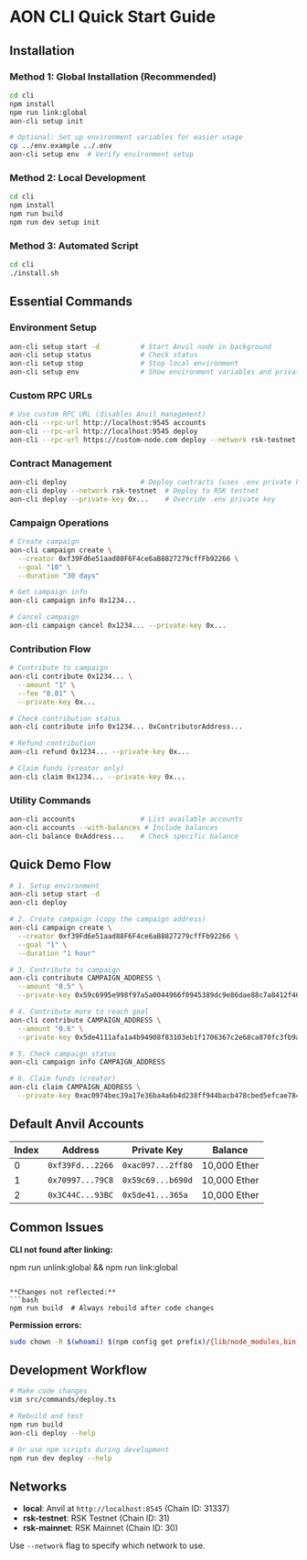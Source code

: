 # AON CLI Quick Start Guide

## Installation

### Method 1: Global Installation (Recommended)
```bash
cd cli
npm install
npm run link:global
aon-cli setup init

# Optional: Set up environment variables for easier usage
cp ../env.example ../.env
aon-cli setup env  # Verify environment setup
```

### Method 2: Local Development
```bash
cd cli  
npm install
npm run build
npm run dev setup init
```

### Method 3: Automated Script
```bash
cd cli
./install.sh
```

## Essential Commands

### Environment Setup
```bash
aon-cli setup start -d          # Start Anvil node in background
aon-cli setup status            # Check status
aon-cli setup stop              # Stop local environment
aon-cli setup env               # Show environment variables and private keys
```

### Custom RPC URLs
```bash
# Use custom RPC URL (disables Anvil management)
aon-cli --rpc-url http://localhost:9545 accounts
aon-cli --rpc-url http://localhost:9545 deploy
aon-cli --rpc-url https://custom-node.com deploy --network rsk-testnet
```

### Contract Management
```bash
aon-cli deploy                  # Deploy contracts (uses .env private key)
aon-cli deploy --network rsk-testnet  # Deploy to RSK testnet
aon-cli deploy --private-key 0x...    # Override .env private key
```

### Campaign Operations
```bash
# Create campaign
aon-cli campaign create \
  --creator 0xf39Fd6e51aad88F6F4ce6aB8827279cffFb92266 \
  --goal "10" \
  --duration "30 days"

# Get campaign info
aon-cli campaign info 0x1234...

# Cancel campaign
aon-cli campaign cancel 0x1234... --private-key 0x...
```

### Contribution Flow
```bash
# Contribute to campaign
aon-cli contribute 0x1234... \
  --amount "1" \
  --fee "0.01" \
  --private-key 0x...

# Check contribution status
aon-cli contribute info 0x1234... 0xContributorAddress...

# Refund contribution
aon-cli refund 0x1234... --private-key 0x...

# Claim funds (creator only)
aon-cli claim 0x1234... --private-key 0x...
```

### Utility Commands
```bash
aon-cli accounts                # List available accounts
aon-cli accounts --with-balances # Include balances
aon-cli balance 0xAddress...    # Check specific balance
```

## Quick Demo Flow

```bash
# 1. Setup environment
aon-cli setup start -d
aon-cli deploy

# 2. Create campaign (copy the campaign address)
aon-cli campaign create \
  --creator 0xf39Fd6e51aad88F6F4ce6aB8827279cffFb92266 \
  --goal "1" \
  --duration "1 hour"

# 3. Contribute to campaign
aon-cli contribute CAMPAIGN_ADDRESS \
  --amount "0.5" \
  --private-key 0x59c6995e998f97a5a0044966f0945389dc9e86dae88c7a8412f4603b6b78690d

# 4. Contribute more to reach goal
aon-cli contribute CAMPAIGN_ADDRESS \
  --amount "0.6" \
  --private-key 0x5de4111afa1a4b94908f83103eb1f1706367c2e68ca870fc3fb9a804cdab365a

# 5. Check campaign status
aon-cli campaign info CAMPAIGN_ADDRESS

# 6. Claim funds (creator)
aon-cli claim CAMPAIGN_ADDRESS \
  --private-key 0xac0974bec39a17e36ba4a6b4d238ff944bacb478cbed5efcae784d7bf4f2ff80
```

## Default Anvil Accounts

| Index | Address | Private Key | Balance |
|-------|---------|-------------|---------|
| 0 | `0xf39Fd...2266` | `0xac097...2ff80` | 10,000 Ether |
| 1 | `0x70997...79C8` | `0x59c69...b690d` | 10,000 Ether |
| 2 | `0x3C44C...93BC` | `0x5de41...365a` | 10,000 Ether |

## Common Issues

**CLI not found after linking:**

npm run unlink:global && npm run link:global
```

**Changes not reflected:**
```bash
npm run build  # Always rebuild after code changes
```

**Permission errors:**
```bash
sudo chown -R $(whoami) $(npm config get prefix)/{lib/node_modules,bin,share}
```

## Development Workflow

```bash
# Make code changes
vim src/commands/deploy.ts

# Rebuild and test
npm run build
aon-cli deploy --help

# Or use npm scripts during development
npm run dev deploy --help
```

## Networks

- **local**: Anvil at `http://localhost:8545` (Chain ID: 31337)
- **rsk-testnet**: RSK Testnet (Chain ID: 31)  
- **rsk-mainnet**: RSK Mainnet (Chain ID: 30)

Use `--network` flag to specify which network to use.
